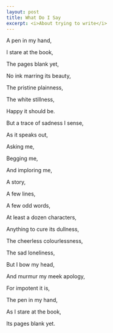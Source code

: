 ```yaml
---
layout: post
title: What Do I Say
excerpt: <i>About trying to write</i>
---
```


A pen in my hand,

I stare at the book,

The pages blank yet,

No ink marring its beauty,

The pristine plainness,

The white stillness,

Happy it should be.

But a trace of sadness I sense,

As it speaks out,

Asking me,

Begging me,

And imploring me,

A story,

A few lines,

A few odd words,

At least a dozen characters,

Anything to cure its dullness,

The cheerless colourlessness,

The sad loneliness,

But I bow my head,

And murmur my meek apology,

For impotent it is,

The pen in my hand,

As I stare at the book,

Its pages blank yet.
